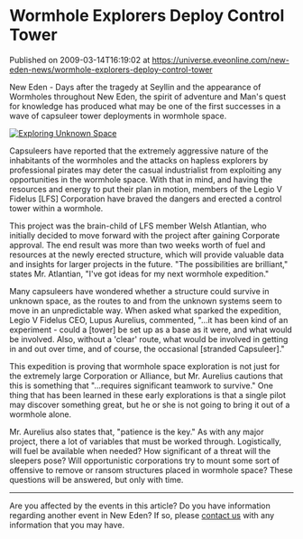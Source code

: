 # Wormhole Explorers Deploy Control Tower
Published on 2009-03-14T16:19:02 at https://universe.eveonline.com/new-eden-news/wormhole-explorers-deploy-control-tower

New Eden - Days after the tragedy at Seyllin and the appearance of Wormholes throughout New Eden, the spirit of adventure and Man's quest for knowledge has produced what may be one of the first successes in a wave of capsuleer tower deployments in wormhole space.

[![Exploring Unknown Space](http://www.eve-ic.net/media/articles/2926/unknownspacethumb.png)](http://www.eve-ic.net/media/igbd/igbd.php?faction=ic&url=http%3A%2F%2Fwww.eve-ic.net%2Fmedia%2Farticles%2F2926%2Funknownspace.png)

Capsuleers have reported that the extremely aggressive nature of the inhabitants of the wormholes and the attacks on hapless explorers by professional pirates may deter the casual industrialist from exploiting any opportunities in the wormhole space. With that in mind, and having the resources and energy to put their plan in motion, members of the Legio V Fidelus [LFS] Corporation have braved the dangers and erected a control tower within a wormhole.

This project was the brain-child of LFS member Welsh Atlantian, who initially decided to move forward with the project after gaining Corporate approval. The end result was more than two weeks worth of fuel and resources at the newly erected structure, which will provide valuable data and insights for larger projects in the future. "The possibilities are brilliant," states Mr. Atlantian, "I've got ideas for my next wormhole expedition."

Many capsuleers have wondered whether a structure could survive in unknown space, as the routes to and from the unknown systems seem to move in an unpredictable way. When asked what sparked the expedition, Legio V Fidelus CEO, Lupus Aurelius, commented, "...it has been kind of an experiment - could a [tower] be set up as a base as it were, and what would be involved. Also, without a 'clear' route, what would be involved in getting in and out over time, and of course, the occasional [stranded Capsuleer]."

This expedition is proving that wormhole space exploration is not just for the extremely large Corporation or Alliance, but Mr. Aurelius cautions that this is something that "...requires significant teamwork to survive." One thing that has been learned in these early explorations is that a single pilot may discover something great, but he or she is not going to bring it out of a wormhole alone.

Mr. Aurelius also states that, "patience is the key." As with any major project, there a lot of variables that must be worked through. Logistically, will fuel be available when needed? How significant of a threat will the sleepers pose? Will opportunistic corporations try to mount some sort of offensive to remove or ransom structures placed in wormhole space? These questions will be answered, but only with time.

 

* * *

Are you affected by the events in this article? Do you have information regarding another event in New Eden? If so, please [contact us](http://myeve.eve-online.com/news.asp?a=submitrp) with any information that you may have.
